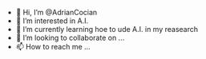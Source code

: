 - 👋 Hi, I’m @AdrianCocian
- 👀 I’m interested in A.I.
- 🌱 I’m currently learning hoe to ude A.I. in my reasearch
- 💞️ I’m looking to collaborate on ...
- 📫 How to reach me ...

<!---
AdrianCocian/AdrianCocian is a ✨ special ✨ repository because its `README.md` (this file) appears on your GitHub profile.
You can click the Preview link to take a look at your changes.
--->
